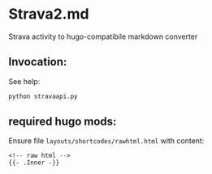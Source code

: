 # Strava2.md

Strava activity to hugo-compatibile markdown converter

## Invocation:

See help:

```bash
python stravaapi.py
```

## required hugo mods:

Ensure file `layouts/shortcodes/rawhtml.html` with content:
```
<!-- raw html -->
{{- .Inner -}}
```